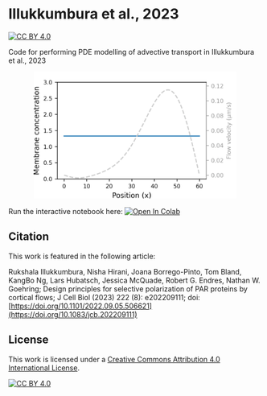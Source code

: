 # Illukkumbura et al., 2023


[![CC BY 4.0][cc-by-shield]][cc-by]

Code for performing PDE modelling of advective transport in Illukkumbura et al., 2023

<p align="center">
    <img src="scripts/animation.gif" width="80%" height="80%"/>
</p>


Run the interactive notebook here: <a target="_blank" href="https://colab.research.google.com/github/goehringlab/2023-Illukkumbura-JCB-modelling/blob/master/scripts/notebook.ipynb">
  <img src="https://colab.research.google.com/assets/colab-badge.svg" alt="Open In Colab"/>
</a>

## Citation

This work is featured in the following article:

Rukshala Illukkumbura, Nisha Hirani, Joana Borrego-Pinto, Tom Bland, KangBo Ng, Lars Hubatsch, Jessica McQuade, Robert G. Endres, Nathan W. Goehring; Design principles for selective polarization of PAR proteins by cortical flows; J Cell Biol (2023) 222 (8): e202209111; doi: [https://doi.org/10.1101/2022.09.05.506621](https://doi.org/10.1083/jcb.202209111)

## License

This work is licensed under a
[Creative Commons Attribution 4.0 International License][cc-by].

[![CC BY 4.0][cc-by-image]][cc-by]

[cc-by]: http://creativecommons.org/licenses/by/4.0/
[cc-by-image]: https://i.creativecommons.org/l/by/4.0/88x31.png
[cc-by-shield]: https://img.shields.io/badge/License-CC%20BY%204.0-lightgrey.svg
